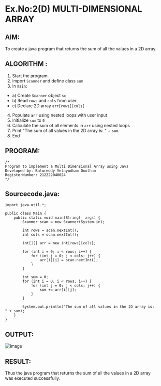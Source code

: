 # Ex.No:2(D) MULTI-DIMENSIONAL ARRAY

## AIM:
To create a java program that returns the sum of all the values in a 2D array.

## ALGORITHM :
1.	Start the program.
2.	Import `Scanner` and define class `sum`
3.	In `main`:
-	a) Create `Scanner` object `sc`
-	b) Read `rows` and `cols` from user
-	c) Declare 2D array `arr[rows][cols]`
4.	Populate `arr` using nested loops with user input
5.	Initialize `sum` to `0`
6.	Calculate the sum of all elements in `arr` using nested loops
7.	Print "The sum of all values in the 2D array is: " + `sum`
8.	End



## PROGRAM:
 ```
/*
Program to implement a Multi Dimensional Array using Java
Developed by: Balureddy Velayudham Gowtham
RegisterNumber: 212222040024
*/
```

## Sourcecode.java:
```
import java.util.*;

public class Main {
    public static void main(String[] args) {
        Scanner scan = new Scanner(System.in);

        int rows = scan.nextInt();
        int cols = scan.nextInt();

        int[][] arr = new int[rows][cols];

        for (int i = 0; i < rows; i++) {
            for (int j = 0; j < cols; j++) {
                arr[i][j] = scan.nextInt();
            }
        }

        int sum = 0;
        for (int i = 0; i < rows; i++) {
            for (int j = 0; j < cols; j++) {
                sum += arr[i][j];
            }
        }

        System.out.println("The sum of all values in the 2D array is: " + sum);
    }
}
```

## OUTPUT:

![image](https://github.com/user-attachments/assets/e9561bda-02cc-47d4-b256-8f39b30b91c6)

## RESULT:
Thus the java program that returns the sum of all the values in a 2D array was executed successfully.


